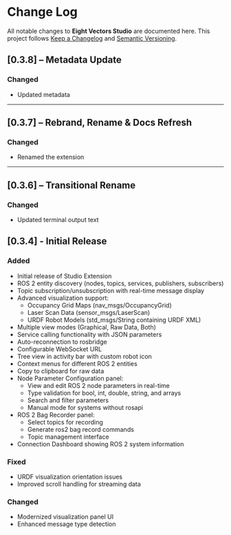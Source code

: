 # Change Log

All notable changes to **Eight Vectors Studio** are documented here. This project follows [Keep a Changelog](http://keepachangelog.com/) and [Semantic Versioning](https://semver.org/).


## [0.3.8] – Metadata Update

### Changed

- Updated metadata

---

## [0.3.7] – Rebrand, Rename & Docs Refresh

### Changed

- Renamed the extension

---

## [0.3.6] – Transitional Rename

### Changed
- Updated terminal output text

## [0.3.4] - Initial Release

### Added

- Initial release of  Studio Extension
- ROS 2 entity discovery (nodes, topics, services, publishers, subscribers)
- Topic subscription/unsubscription with real-time message display
- Advanced visualization support:
  - Occupancy Grid Maps (nav_msgs/OccupancyGrid)
  - Laser Scan Data (sensor_msgs/LaserScan)
  - URDF Robot Models (std_msgs/String containing URDF XML)
- Multiple view modes (Graphical, Raw Data, Both)
- Service calling functionality with JSON parameters
- Auto-reconnection to rosbridge
- Configurable WebSocket URL
- Tree view in activity bar with custom robot icon
- Context menus for different ROS 2 entities
- Copy to clipboard for raw data
- Node Parameter Configuration panel:
  - View and edit ROS 2 node parameters in real-time
  - Type validation for bool, int, double, string, and arrays
  - Search and filter parameters
  - Manual mode for systems without rosapi
- ROS 2 Bag Recorder panel:
  - Select topics for recording
  - Generate ros2 bag record commands
  - Topic management interface
- Connection Dashboard showing ROS 2 system information

### Fixed

- URDF visualization orientation issues
- Improved scroll handling for streaming data

### Changed

- Modernized visualization panel UI
- Enhanced message type detection

